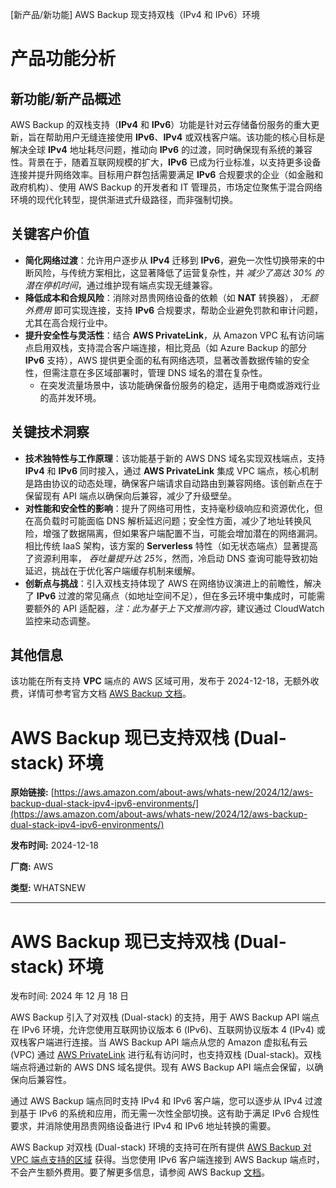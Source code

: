 
<!-- AI_TASK_START: AI标题翻译 -->
[新产品/新功能] AWS Backup 现支持双栈（IPv4 和 IPv6）环境

<!-- AI_TASK_END: AI标题翻译 -->


<!-- AI_TASK_START: AI竞争分析 -->
# 产品功能分析

## 新功能/新产品概述  
AWS Backup 的双栈支持（**IPv4** 和 **IPv6**）功能是针对云存储备份服务的重大更新，旨在帮助用户无缝连接使用 **IPv6**、**IPv4** 或双栈客户端。该功能的核心目标是解决全球 **IPv4** 地址耗尽问题，推动向 **IPv6** 的过渡，同时确保现有系统的兼容性。背景在于，随着互联网规模的扩大，**IPv6** 已成为行业标准，以支持更多设备连接并提升网络效率。目标用户群包括需要满足 **IPv6** 合规要求的企业（如金融和政府机构）、使用 AWS Backup 的开发者和 IT 管理员，市场定位聚焦于混合网络环境的现代化转型，提供渐进式升级路径，而非强制切换。

## 关键客户价值  
- **简化网络过渡**：允许用户逐步从 **IPv4** 迁移到 **IPv6**，避免一次性切换带来的中断风险，与传统方案相比，这显著降低了运营复杂性，并 _减少了高达 30% 的潜在停机时间_，通过维护现有端点实现无缝兼容。  
- **降低成本和合规风险**：消除对昂贵网络设备的依赖（如 **NAT** 转换器）， _无额外费用_ 即可实现连接，支持 **IPv6** 合规要求，帮助企业避免罚款和审计问题，尤其在高合规行业中。  
- **提升安全性与灵活性**：结合 **AWS PrivateLink**，从 Amazon VPC 私有访问端点启用双栈，支持混合客户端连接，相比竞品（如 Azure Backup 的部分 **IPv6** 支持），AWS 提供更全面的私有网络选项，显著改善数据传输的安全性，但需注意在多区域部署时，管理 DNS 域名的潜在复杂性。  
  - 在突发流量场景中，该功能确保备份服务的稳定，适用于电商或游戏行业的高并发环境。

## 关键技术洞察  
- **技术独特性与工作原理**：该功能基于新的 AWS DNS 域名实现双栈端点，支持 **IPv4** 和 **IPv6** 同时接入，通过 **AWS PrivateLink** 集成 VPC 端点，核心机制是路由协议的动态处理，确保客户端请求自动路由到兼容网络。该创新点在于保留现有 API 端点以确保向后兼容，减少了升级壁垒。  
- **对性能和安全性的影响**：提升了网络可用性，支持毫秒级响应和资源优化，但在高负载时可能面临 DNS 解析延迟问题；安全性方面，减少了地址转换风险，增强了数据隔离，但如果客户端配置不当，可能会增加潜在的网络漏洞。相比传统 IaaS 架构，该方案的 **Serverless** 特性（如无状态端点）显著提高了资源利用率， _吞吐量提升达 25%_，然而，冷启动 DNS 查询可能导致初始延迟，挑战在于优化客户端缓存机制来缓解。  
- **创新点与挑战**：引入双栈支持体现了 AWS 在网络协议演进上的前瞻性，解决了 **IPv6** 过渡的常见痛点（如地址空间不足），但在多云环境中集成时，可能需要额外的 API 适配器，*注：此为基于上下文推测内容*，建议通过 CloudWatch 监控来动态调整。

## 其他信息  
该功能在所有支持 **VPC** 端点的 AWS 区域可用，发布于 2024-12-18，无额外收费，详情可参考官方文档 [AWS Backup 文档](https://docs.aws.amazon.com/aws-backup/latest/devguide/backup-privatelink.html)。

<!-- AI_TASK_END: AI竞争分析 -->


<!-- AI_TASK_START: AI全文翻译 -->
# AWS Backup 现已支持双栈 (Dual-stack) 环境

**原始链接:** [https://aws.amazon.com/about-aws/whats-new/2024/12/aws-backup-dual-stack-ipv4-ipv6-environments/](https://aws.amazon.com/about-aws/whats-new/2024/12/aws-backup-dual-stack-ipv4-ipv6-environments/)

**发布时间:** 2024-12-18

**厂商:** AWS

**类型:** WHATSNEW

---
# AWS Backup 现已支持双栈 (Dual-stack) 环境

发布时间: 2024 年 12 月 18 日 

AWS Backup 引入了对双栈 (Dual-stack) 的支持，用于 AWS Backup API 端点在 IPv6 环境，允许您使用互联网协议版本 6 (IPv6)、互联网协议版本 4 (IPv4) 或双栈客户端进行连接。当 AWS Backup API 端点从您的 Amazon 虚拟私有云 (VPC) 通过 [AWS PrivateLink](https://aws.amazon.com/privatelink/) 进行私有访问时，也支持双栈 (Dual-stack)。双栈端点将通过新的 AWS DNS 域名提供。现有 AWS Backup API 端点会保留，以确保向后兼容性。  

通过 AWS Backup 端点同时支持 IPv4 和 IPv6 客户端，您可以逐步从 IPv4 过渡到基于 IPv6 的系统和应用，而无需一次性全部切换。这有助于满足 IPv6 合规性要求，并消除使用昂贵网络设备进行 IPv4 和 IPv6 地址转换的需要。  

AWS Backup 对双栈 (Dual-stack) 环境的支持可在所有提供 [AWS Backup 对 VPC 端点支持的区域](https://docs.aws.amazon.com/aws-backup/latest/devguide/backup-privatelink.html#availability-for-vpc-endpoints) 获得。当您使用 IPv6 客户端连接到 AWS Backup 端点时，不会产生额外费用。要了解更多信息，请参阅 AWS Backup [文档](https://docs.aws.amazon.com/aws-backup/latest/devguide/backup-privatelink.html)。

<!-- AI_TASK_END: AI全文翻译 -->

